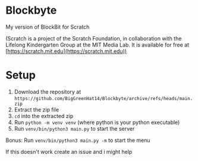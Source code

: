 # Blockbyte
My version of BlockBit for Scratch


(Scratch is a project of the Scratch Foundation, in collaboration with the Lifelong Kindergarten Group at the MIT Media Lab. It is available for free at [https://scratch.mit.edu](https://scratch.mit.edu))

# Setup
1. Download the repository at `https://github.com/BigGreenHat14/Blockbyte/archive/refs/heads/main.zip`
2. Extract the zip file
3. `cd` into the extracted zip
4. Run `python -m venv venv` (where python is your python executable)
5. Run `venv/bin/python3 main.py` to start the server

Bonus:
Run `venv/bin/python3 main.py -m` to start the menu

If this doesn't work create an issue and i might help
